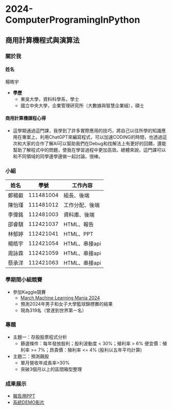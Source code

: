 # 2024-ComputerProgramingInPython
## 商用計算機程式與演算法
### 關於我

#### 姓名
楊皓宇
- **學歷**
  - 東吳大學，資料科學系，學士
  - 國立中央大學，企業管理研究所（大數據與智慧企業組），碩士
#### 商用計算機課程心得
- 這學期通過這門課，我學到了許多實際應用的技巧，將自己以往所學的知識應用在專案上，利用ChatGPT來編寫程式，可以加速CODING的時間，也透過這次和大家的合作了解AI可以幫助我們在Debug和找解法上有更好的回饋，還能幫助了解程式中的問題，使我在學習過程中更加高效。總體來說，這門課可以和不同領域的同學邊學邊做一起討論，很棒。

### 小組
| 姓名 | 學號 | 工作內容 |
|-------|-------|-------|
| 鄭楊叡 | 111481004 | 組長、後端 |
| 陳怡瑾 | 111481012 | 工作分配、後端 |
| 李偉銘 | 112481003 | 資料庫、後端 |
| 邵睿騏 | 112421037 | HTML、報告 |
| 林郁婷 | 112421041 | HTML、PPT |
| 楊皓宇 | 112421054 | HTML、串接api |
| 周詠霖 | 112421059 | HTML、串接api |
| 蔡承洋 | 112421063 | HTML、串接api |

### 學期間小組競賽
- 參加Kaggle競賽
  - [March Machine Learning Mania 2024](https://www.kaggle.com/competitions/march-machine-learning-mania-2024)
  - 預測2024年男子和女子大學籃球錦標賽的結果
  - 現為319名（曾達到世界第ㄧ名）

### 專題
- 主題一：存股股票程式分析
  - 篩選條件：每年發放股利；股利波動度 < 30%；殖利率 > 6% 便宜價：殖利率 >= 7%；昂貴價：殖利率 <= 4% (股利以五年平均計算)
- 主題二：預測飆股 </br>
  - 單月營收年成長率>30% </br>
  - 突破3個月以上的區間箱型整理

### 成果展示
- [報告用PPT](https://www.canva.com/design/DAGCBGLDC90/1TrzQfKHWJiNC0_z26-lcw/edit?utm_content=DAGCBGLDC90&utm_campaign=designshare&utm_medium=link2&utm_source=sharebutton)</br>
- [系統DEMO影片](https://www.youtube.com/watch?v=X-0GFfpIMTc)
